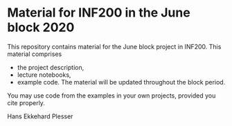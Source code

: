 # Material for INF200 in the June block 2020

This repository contains material for the June block project in INF200. This material comprises 
- the project description,
- lecture notebooks,
- example code.
The material will be updated throughout the block period.

You may use code from the examples in your own projects, provided you cite properly.

Hans Ekkehard Plesser
